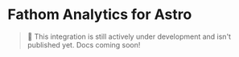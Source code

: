 # Fathom Analytics for Astro

> :construction: This integration is still actively under development and isn't published yet. Docs coming soon!
